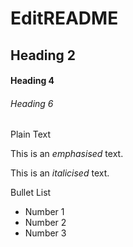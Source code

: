 # EditREADME

## Heading 2

#### Heading 4

###### Heading 6

Plain Text

This is an *emphasised* text.

This is an _italicised_ text.

Bullet List
* Number 1
* Number 2
* Number 3
